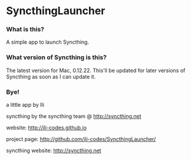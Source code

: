# SyncthingLauncher

### What is this?
A simple app to launch Syncthing.

### What version of Syncthing is this?
The latest version for Mac, 0.12.22. This'll be updated for later versions of Syncthing as soon as I can update it.

### Bye!
a little app by Ili

syncthing by the syncthing team @ http://syncthing.net

website: http://ili-codes.github.io

project page: http://github.com/ili-codes/SyncthingLauncher/

syncthing website: http://syncthing.net
